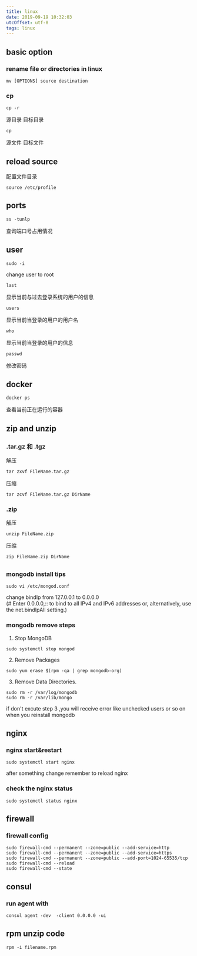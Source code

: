 ```yaml
---
title: linux
date: 2019-09-19 10:32:03
utcOffset: utf-8
tags: linux
---
```

## basic option
### rename file or  directories in linux 
```
mv [OPTIONS] source destination
```
### cp 
```
cp -r
```
 源目录 目标目录 
``` 
cp 
```
源文件 目标文件 

## reload source
配置文件目录  
```
source /etc/profile  
```
## ports
```
ss -tunlp 
```
查询端口号占用情况   
## user
```
sudo -i
```
change user to root
```
last
```
显示当前与过去登录系统的用户的信息  
```
users
```
显示当前当登录的用户的用户名  
```
who
```
显示当前当登录的用户的信息  
```
passwd
```
修改密码  
## docker
```
docker ps
```
查看当前正在运行的容器  

## zip and unzip
### .tar.gz 和 .tgz  
解压
```
tar zxvf FileName.tar.gz  
```
压缩
```
tar zcvf FileName.tar.gz DirName  
```

### .zip  
解压
```
unzip FileName.zip  
```
压缩
```
zip FileName.zip DirName  
```
##
### mongodb install tips
```
sudo vi /etc/mongod.conf  
```
change bindIp from 127.0.0.1 to 0.0.0.0  
(# Enter 0.0.0.0,:: to bind to all IPv4 and IPv6 addresses or, alternatively, use the net.bindIpAll setting.)
### mongodb remove steps
1. Stop MongoDB
```
sudo systemctl stop mongod 
```
2. Remove Packages
```
sudo yum erase $(rpm -qa | grep mongodb-org)
```
3. Remove Data Directories.
```
sudo rm -r /var/log/mongodb
sudo rm -r /var/lib/mongo
```
if don't excute step 3 ,you will receive error like unchecked users or so on when you reinstall mongodb
## nginx
### nginx start&restart  
```
sudo systemctl start nginx  
```
after something change remember to reload nginx
### check the nginx status
```
sudo systemctl status nginx  
```
## firewall
### firewall config
```
sudo firewall-cmd --permanent --zone=public --add-service=http 
sudo firewall-cmd --permanent --zone=public --add-service=https
sudo firewall-cmd --permanent --zone=public --add-port=1024-65535/tcp  
sudo firewall-cmd --reload
sudo firewall-cmd --state  
```
## consul
### run agent with 
```
consul agent -dev  -client 0.0.0.0 -ui
```
## rpm unzip code
```
rpm -i filename.rpm
```